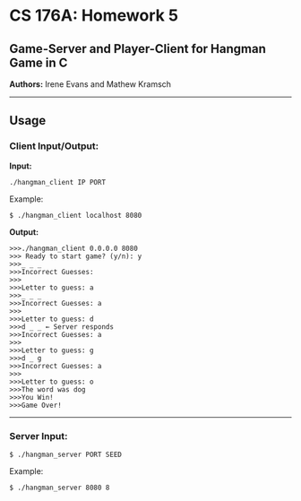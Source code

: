 # CS 176A: Homework 5
## Game-Server and Player-Client for Hangman Game in C

**Authors:** Irene Evans and Mathew Kramsch

---
## Usage 
### Client Input/Output:
**Input:**  <br>
```
./hangman_client IP PORT
```

Example:  <br>
```
$ ./hangman_client localhost 8080
```

**Output:**  <br>
```
>>>./hangman_client 0.0.0.0 8080
>>> Ready to start game? (y/n): y
>>>_ _ _
>>>Incorrect Guesses:
>>>
>>>Letter to guess: a
>>>_ _ _
>>>Incorrect Guesses: a
>>>
>>>Letter to guess: d
>>>d _ _ ← Server responds
>>>Incorrect Guesses: a
>>>
>>>Letter to guess: g
>>>d _ g
>>>Incorrect Guesses: a
>>>
>>>Letter to guess: o
>>>The word was dog
>>>You Win!
>>>Game Over!
```
---
### Server Input:
```
$ ./hangman_server PORT SEED
```
Example:  <br>
```
$ ./hangman_server 8080 8
```
